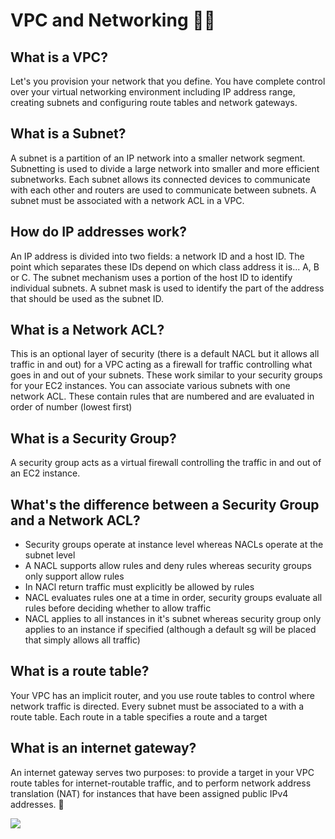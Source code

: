 # VPC and Networking :sushi::japan:

## What is a VPC?

  Let's you provision your network that you define. You have complete control over your virtual networking environment including IP address range, creating subnets and configuring route tables and network gateways.

## What is a Subnet?

  A subnet is a partition of an IP network into a smaller network segment. Subnetting is used to divide a large network into smaller and more efficient subnetworks. Each subnet allows its connected devices to communicate with each other and routers are used to communicate between subnets. A subnet must be associated with a network ACL in a VPC.

## How do IP addresses work?

  An IP address is divided into two fields: a network ID and a host ID. The point which separates these IDs depend on which class address it is... A, B or C. The subnet mechanism uses a portion of the host ID to identify individual subnets. A subnet mask is used to identify the part of the address that should be used as the subnet ID.

## What is a Network ACL?

  This is an optional layer of security (there is a default NACL but it allows all traffic in and out) for a VPC acting as a firewall for traffic controlling what goes in and out of your subnets. These work similar to your security groups for your EC2 instances. You can associate various subnets with one network ACL. These contain rules that are numbered and are evaluated in order of number (lowest first)

## What is a Security Group?

  A security group acts as a virtual firewall controlling the traffic in and out of an EC2 instance.

## What's the difference between a Security Group and a Network ACL?

  - Security groups operate at instance level whereas NACLs operate at the subnet level
  - A NACL supports allow rules and deny rules whereas security groups only support allow rules
  - In NACl return traffic must explicitly be allowed by rules
  - NACL evaluates rules one at a time in order, security groups evaluate all rules before deciding whether to allow traffic
  - NACL applies to all instances in it's subnet whereas security group only applies to an instance if specified (although a default sg will be placed that simply allows all traffic)

## What is a route table?

  Your VPC has an implicit router, and you use route tables to control where network traffic is directed. Every subnet must be associated to a with a route table. Each route in a table specifies a route and a target

## What is an internet gateway?

  An internet gateway serves two purposes: to provide a target in your VPC route tables for internet-routable traffic, and to perform network address translation (NAT) for instances that have been assigned public IPv4 addresses. :bacon:

![](https://camo.githubusercontent.com/2f12eb5365d43468fadb065d25d698a8f03b2749/68747470733a2f2f646f63732e6177732e616d617a6f6e2e636f6d2f7670632f6c61746573742f7573657267756964652f696d616765732f6e61742d696e7374616e63652d6469616772616d2e706e67)
